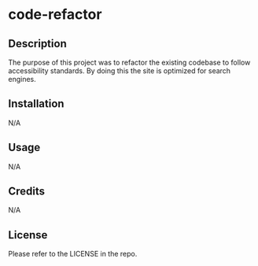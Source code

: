 # code-refactor

## Description

The purpose of this project was to refactor the existing codebase to follow accessibility standards.
By doing this the site is optimized for search engines.

## Installation

N/A

## Usage

N/A

## Credits

N/A

## License

Please refer to the LICENSE in the repo.

<!-- User Story
AS A marketing agency
I WANT a codebase that follows accessibility standards
SO THAT our own site is optimized for search engines
Acceptance Criteria
GIVEN a webpage meets accessibility standards
WHEN I view the source code
THEN I find semantic HTML elements
WHEN I view the structure of the HTML elements
THEN I find that the elements follow a logical structure independent of styling and positioning
WHEN I view the image elements
THEN I find accessible alt attributes
WHEN I view the heading attributes
THEN they fall in sequential order
WHEN I view the title element
THEN I find a concise, descriptive title -->
